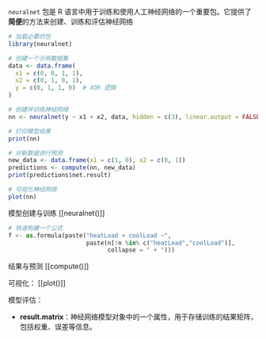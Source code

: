 `neuralnet` 包是 R 语言中用于训练和使用人工神经网络的一个重要包。它提供了**简便**的方法来创建、训练和评估神经网络

```r
# 加载必要的包
library(neuralnet)

# 创建一个示例数据集
data <- data.frame(
  x1 = c(0, 0, 1, 1),
  x2 = c(0, 1, 0, 1),
  y = c(0, 1, 1, 0)  # XOR 逻辑
)

# 创建并训练神经网络
nn <- neuralnet(y ~ x1 + x2, data, hidden = c(3), linear.output = FALSE)

# 打印模型结果
print(nn)

# 对新数据进行预测
new_data <- data.frame(x1 = c(1, 0), x2 = c(0, 1))
predictions <- compute(nn, new_data)
print(predictions$net.result)

# 可视化神经网络
plot(nn)
```


模型创建与训练
[[neuralnet()]]
```python
# 快速构建一个公式
f <- as.formula(paste("heatLoad + coolLoad ~", 
                      paste(n[!n %in% c("heatLoad","coolLoad")], 
                            collapse = " + ")))
```

结果与预测
[[compute()]]

可视化：
[[plot()]]


模型评估：
- **result.matrix**：神经网络模型对象中的一个属性，用于存储训练的结果矩阵，包括权重、误差等信息。




